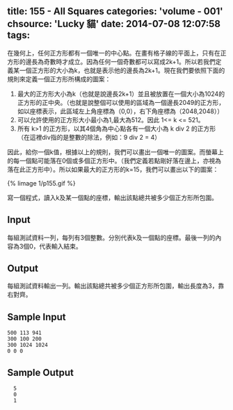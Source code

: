title: 155 - All Squares
categories: 'volume - 001'
chsource: 'Lucky 貓'
date: 2014-07-08 12:07:58
tags:
---

在幾何上，任何正方形都有一個唯一的中心點。在畫有格子線的平面上，只有在正方形的邊長為奇數時才成立。因為任何一個奇數都可以寫成2k+1。所以若我們定義某一個正方形的大小為k，也就是表示他的邊長為2k+1。現在我們要依照下面的規則來定義一個正方形所構成的圖案：

1. 最大的正方形大小為k（也就是說邊長2k+1）並且被放置在一個大小為1024的正方形的正中央。（也就是說整個可以使用的區域為一個邊長2049的正方形，如以座標表示，此區域左上角座標為（0,0），右下角座標為（2048,2048））
2. 可以允許使用的正方形大小最小為1,最大為512。因此 1<= k <= 521。
3. 所有 k>1 的正方形，以其4個角為中心點各有一個大小為 k div 2 的正方形（在這裡div指的是整數的除法，例如：9 div 2 = 4）

因此，給你一個k值，根據以上的規則，我們可以畫出一個唯一的圖案。而螢幕上的每一個點可能落在0個或多個正方形中。（我們定義若點剛好落在邊上，亦視為落在此正方形中）。所以如果最大的正方形的k=15，我們可以畫出以下的圖案：

{% limage 1/p155.gif %}

寫一個程式，讀入k及某一個點的座標，輸出該點總共被多少個正方形所包圍。

## Input ##

每組測試資料一列，每列有3個整數。分別代表k及一個點的座標。最後一列的內容為3個0，代表輸入結束。

## Output ##

每組測試資料輸出一列。輸出該點總共被多少個正方形所包圍，輸出長度為3，靠右對齊。

## Sample Input ##

	500 113 941
	300 100 200
	300 1024 1024
	0 0 0

## Sample Output ##

	  5
	  0
	  1
